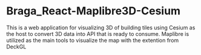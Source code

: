 # Braga_React-Maplibre3D-Cesium
This is a web application for visualizing 3D of building tiles using Cesium as the host to convert 3D data into API that is ready to consume. Maplibre is utilized as the main tools to visualize the map with the extention from DeckGL
